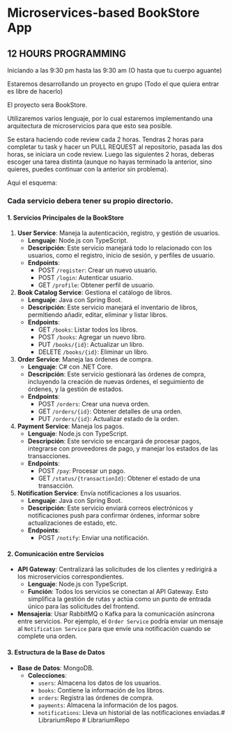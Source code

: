 # Microservices-based BookStore App

##  12 HOURS PROGRAMMING

Iniciando a las 9:30 pm hasta las 9:30 am (O hasta que tu cuerpo aguante)

Estaremos desarrollando un proyecto en grupo (Todo el que quiera entrar es libre de hacerlo) 

El proyecto sera BookStore.

Utilizaremos varios lenguaje, por lo cual estaremos implementando una arquitectura de microservicios para que esto sea posible. 

Se estara haciendo code review cada 2 horas. Tendras 2 horas para completar tu task y hacer un PULL REQUEST al repositorio, pasada las dos horas, se iniciara un code review. Luego las siguientes 2 horas, deberas escoger una tarea distinta (aunque no hayas terminado la anterior, sino quieres, puedes continuar con la anterior sin problema). 

Aqui el esquema:

### **Cada servicio debera tener su propio directorio.**

#### **1. Servicios Principales de la BookStore**

1. **User Service**: Maneja la autenticación, registro, y gestión de usuarios.
    - **Lenguaje**: Node.js con TypeScript.
    - **Descripción**: Este servicio manejará todo lo relacionado con los usuarios, como el registro, inicio de sesión, y perfiles de usuario.
    - **Endpoints**:
        - POST `/register`: Crear un nuevo usuario.
        - POST `/login`: Autenticar usuario.
        - GET `/profile`: Obtener perfil de usuario.
2. **Book Catalog Service**: Gestiona el catálogo de libros.
    - **Lenguaje**: Java con Spring Boot.
    - **Descripción**: Este servicio manejará el inventario de libros, permitiendo añadir, editar, eliminar y listar libros.
    - **Endpoints**:
        - GET `/books`: Listar todos los libros.
        - POST `/books`: Agregar un nuevo libro.
        - PUT `/books/{id}`: Actualizar un libro.
        - DELETE `/books/{id}`: Eliminar un libro.
3. **Order Service**: Maneja las órdenes de compra.
    - **Lenguaje**: C# con .NET Core.
    - **Descripción**: Este servicio gestionará las órdenes de compra, incluyendo la creación de nuevas órdenes, el seguimiento de órdenes, y la gestión de estados.
    - **Endpoints**:
        - POST `/orders`: Crear una nueva orden.
        - GET `/orders/{id}`: Obtener detalles de una orden.
        - PUT `/orders/{id}`: Actualizar estado de la orden.
4. **Payment Service**: Maneja los pagos.
    - **Lenguaje**: Node.js con TypeScript.
    - **Descripción**: Este servicio se encargará de procesar pagos, integrarse con proveedores de pago, y manejar los estados de las transacciones.
    - **Endpoints**:
        - POST `/pay`: Procesar un pago.
        - GET `/status/{transactionId}`: Obtener el estado de una transacción.
5. **Notification Service**: Envía notificaciones a los usuarios.
    - **Lenguaje**: Java con Spring Boot.
    - **Descripción**: Este servicio enviará correos electrónicos y notificaciones push para confirmar órdenes, informar sobre actualizaciones de estado, etc.
    - **Endpoints**:
        - POST `/notify`: Enviar una notificación.

#### **2. Comunicación entre Servicios**

- **API Gateway**: Centralizará las solicitudes de los clientes y redirigirá a los microservicios correspondientes.
    - **Lenguaje**: Node.js con TypeScript.
    - **Función**: Todos los servicios se conectan al API Gateway. Esto simplifica la gestión de rutas y actúa como un punto de entrada único para las solicitudes del frontend.
- **Mensajería**: Usar RabbitMQ o Kafka para la comunicación asíncrona entre servicios. Por ejemplo, el `Order Service` podría enviar un mensaje al `Notification Service` para que envíe una notificación cuando se complete una orden.

#### **3. Estructura de la Base de Datos**

- **Base de Datos**: MongoDB.
    - **Colecciones**:
        - `users`: Almacena los datos de los usuarios.
        - `books`: Contiene la información de los libros.
        - `orders`: Registra las órdenes de compra.
        - `payments`: Almacena la información de los pagos.
        - `notifications`: Lleva un historial de las notificaciones enviadas.#   L i b r a r i u m R e p o  
 #   L i b r a r i u m R e p o  
 
